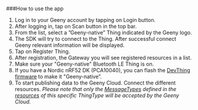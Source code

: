 ###How to use the app
1. Log in to your Geeny account by tapping on Login button.
1. After logging in, tap on Scan button in the top bar.
1. From the list, select a ”Geeny-native” Thing indicated by the Geeny logo.
1. The SDK will try to connect to the Thing. After successful connect Geeny relevant information will be displayed.
1. Tap on Register Thing.
1. After registration, the Gateway you will see registered resources in a list. 
1. Make sure your "Geeny-native" Bluetooth LE Thing is on.
1. If you have a Nordic nRF52 DK (PCA10040), you can flash the [DevThing firmware](https://github.com/geeny/devthing-e0) to make it "Geeny-native”.
1. To  start publishing data to the Geeny Cloud. Connect the different resources.
*Please note that only the [MessageTypes](https://labs.geeny.io/things/docs/#/MessageTypes) defined in the [resources](https://labs.geeny.io/things/docs/#/ThingTypes/get_thingTypes__thingTypeId__resources) of this specific ThingType will be accepted by the Geeny Cloud.*